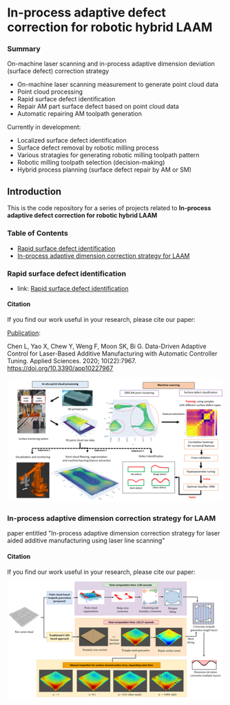 # In-process adaptive defect correction for robotic hybrid LAAM
### Summary
On-machine laser scanning and in-process adaptive dimension deviation (surface defect) correction strategy

- On-machine laser scanning measurement to generate point cloud data
- Point cloud processing
- Rapid surface defect identification
- Repair AM part surface defect based on point cloud data
- Automatic repairing AM toolpath generation

Currently in development: 
- Localized surface defect identification
- Surface defect removal by robotic milling process
- Various stratagies for generating robotic milling toolpath pattern
- Robotic milling toolpath selection (decision-making)
- Hybrid process planning (surface defect repair by AM or SM)

## Introduction
This is the code repository for a series of projects related to __In-process adaptive defect correction for robotic hybrid LAAM__

### Table of Contents
- [Rapid surface defect identification](#rapid-surface-defect-identification)
- [In-process adaptive dimension correction strategy for LAAM](#in)

### Rapid surface defect identification 

- link: [Rapid surface defect identification]

[Rapid surface defect identification]: ./Dimensional_correction_paper_source_code

#### Citation
If you find our work useful in your research, please cite our paper:

[Publication](https://www.mdpi.com/2076-3417/10/22/7967):

   Chen L, Yao X, Chew Y, Weng F, Moon SK, Bi G. Data-Driven Adaptive Control for Laser-Based Additive Manufacturing with Automatic Controller Tuning. Applied Sciences. 2020; 10(22):7967. https://doi.org/10.3390/app10227967


<p align="center">
  <img width="500" height="" src="./doc/rapid_surface_defect_id.png">
</p>


###  In-process adaptive dimension correction strategy for LAAM

paper entitled "In-process adaptive dimension correction strategy for laser aided additive manufacturing using laser line scanning"
#### Citation
If you find our work useful in your research, please cite our paper:

<!-- [Publication](https://www.mdpi.com/2076-3417/10/22/7967):

   Chen L, Yao X, Chew Y, Weng F, Moon SK, Bi G. Data-Driven Adaptive Control for Laser-Based Additive Manufacturing with Automatic Controller Tuning. Applied Sciences. 2020; 10(22):7967. https://doi.org/10.3390/app10227967 -->


<p align="center">
  <img width="500" height="" src="./doc/method_comparison.svg">
</p>